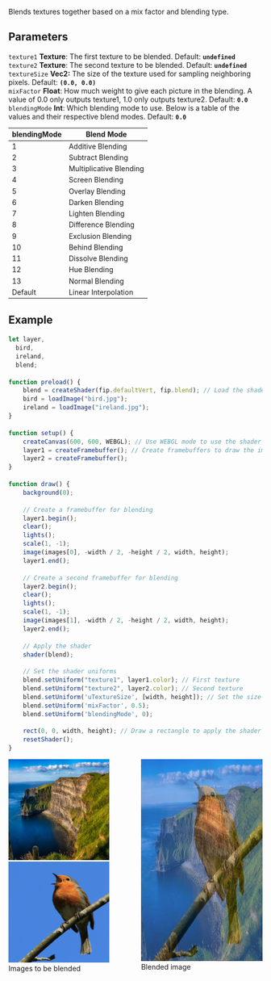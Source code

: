 Blends textures together based on a mix factor and blending type.

## Parameters
`texture1` **Texture**: The first texture to be blended. Default: **`undefined`**
<br>
`texture2` **Texture**: The second texture to be blended. Default: **`undefined`**
<br>
`textureSize` **Vec2:** The size of the texture used for sampling neighboring pixels. Default: **`(0.0, 0.0)`**
<br>
`mixFactor` **Float**: How much weight to give each picture in the blending. A value of 0.0 only outputs texture1, 1.0 only outputs texture2. Default: **`0.0`**
<br>
`blendingMode` **Int**: Which blending mode to use. Below is a table of the values and their respective blend modes. Default: **`0.0`**

| blendingMode  | Blend Mode                  |
|---------------|-----------------------------|
| 1             | Additive Blending           |
| 2             | Subtract Blending           |
| 3             | Multiplicative Blending     |
| 4             | Screen Blending             |
| 5             | Overlay Blending            |
| 6             | Darken Blending             |
| 7             | Lighten Blending            |
| 8             | Difference Blending         |
| 9             | Exclusion Blending          |
| 10            | Behind Blending             |
| 11            | Dissolve Blending           |
| 12            | Hue Blending                |
| 13            | Normal Blending             |
| Default       | Linear Interpolation        |

## Example
```javascript
let layer,
  bird,
  ireland,
  blend;

function preload() {
    blend = createShader(fip.defaultVert, fip.blend); // Load the shader
    bird = loadImage("bird.jpg");
    ireland = loadImage("ireland.jpg");
}

function setup() {
    createCanvas(600, 600, WEBGL); // Use WEBGL mode to use the shader
    layer1 = createFramebuffer(); // Create framebuffers to draw the image onto (faster p5.js version of createGraphics())
    layer2 = createFramebuffer(); 
}
  
function draw() {
    background(0);
    
    // Create a framebuffer for blending
    layer1.begin();
    clear();
    lights();
    scale(1, -1);
    image(images[0], -width / 2, -height / 2, width, height);
    layer1.end();
    
    // Create a second framebuffer for blending
    layer2.begin();
    clear();
    lights();
    scale(1, -1);
    image(images[1], -width / 2, -height / 2, width, height);
    layer2.end();
    
    // Apply the shader
    shader(blend);
    
    // Set the shader uniforms
    blend.setUniform("texture1", layer1.color); // First texture
    blend.setUniform("texture2", layer2.color); // Second texture
    blend.setUniform('uTextureSize', [width, height]); // Set the size of the texture used
    blend.setUniform('mixFactor', 0.5);
    blend.setUniform('blendingMode', 0);

    rect(0, 0, width, height); // Draw a rectangle to apply the shader to
    resetShader(); 
}
```

<div style="display: flex;">
    <div style="margin-right: 20px">
        <img width="200" height="200" src="./images/irelandBefore.jpg">
        <img width="200" height="200" src="./images/bird.jpg">
        <figcaption>Images to be blended</figcaption>
    </div>
    <div>
        <img width="400" height="400" src="./images/irelandBlend.jpg">
        <figcaption>Blended image</figcaption>
    </div>
</div>